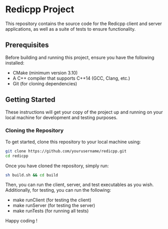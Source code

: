 # Redicpp Project

This repository contains the source code for the Redicpp client and server applications, as well as a suite of tests to ensure functionality.

## Prerequisites

Before building and running this project, ensure you have the following installed:

- CMake (minimum version 3.10)
- A C++ compiler that supports C++14 (GCC, Clang, etc.)
- Git (for cloning dependencies)

## Getting Started

These instructions will get your copy of the project up and running on your local machine for development and testing purposes.

### Cloning the Repository

To get started, clone this repository to your local machine using:

```bash
git clone https://github.com/yourusername/redicpp.git
cd redicpp

```
Once you have cloned the repository, simply run:
```bash
sh build.sh && cd build
```
Then, you can run the client, server, and test executables as you wish. Additionally, for testing, you can run the following:
- make runClient (for testing the client)
- make runServer (for testing the server)
- make runTests (for running all tests)

Happy coding !